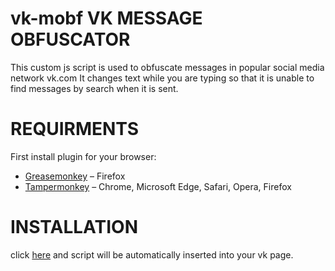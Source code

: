 # vk-mobf VK MESSAGE OBFUSCATOR

This custom js script is used to obfuscate messages in popular social media network vk.com
It changes text while you are typing so that it is unable to find messages by search when it is sent.

# REQUIRMENTS
First install plugin for your browser:

* [Greasemonkey](http://www.greasespot.net/) – Firefox
* [Tampermonkey](https://tampermonkey.net/) – Chrome, Microsoft Edge, Safari, Opera, Firefox

# INSTALLATION
click [here](https://raw.githubusercontent.com/uhx/vk-mobf/master/obfuscator.user.js) and script will be automatically inserted into your vk page.
